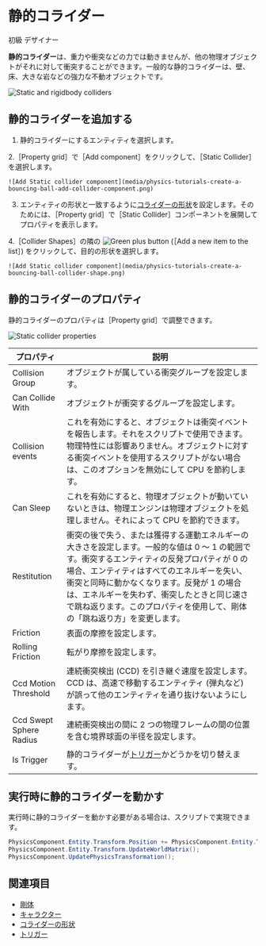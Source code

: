 # 静的コライダー

<span class="label label-doc-level">初級</span>
<span class="label label-doc-audience">デザイナー</span>

**静的コライダー**は、重力や衝突などの力では動きませんが、他の物理オブジェクトがそれに対して衝突することができます。一般的な静的コライダーは、壁、床、大きな岩などの強力な不動オブジェクトです。

![Static and rigidbody colliders](media/rigid-bodies-static-and-rigid-body-colliders.png)

## 静的コライダーを追加する

1. 静的コライダーにするエンティティを選択します。

2.［Property grid］で［Add component］をクリックして、［Static Collider］を選択します。

    ![Add Static collider component](media/physics-tutorials-create-a-bouncing-ball-add-collider-component.png)

3. エンティティの形状と一致するように[コライダーの形状](collider-shapes.md)を設定します。そのためには、［Property grid］で［Static Collider］コンポーネントを展開してプロパティを表示します。

4.［Collider Shapes］の隣の ![Green plus button](~/manual/game-studio/media/green-plus-icon.png) (［Add a new item to the list］) をクリックして、目的の形状を選択します。

    ![Add Static collider component](media/physics-tutorials-create-a-bouncing-ball-collider-shape.png)

## 静的コライダーのプロパティ

静的コライダーのプロパティは［Property grid］で調整できます。

![Static collider properties](media/static-collider-properties.png)

プロパティ              |   説明
----------------------|-----------------------
Collision Group       | オブジェクトが属している衝突グループを設定します。
Can Collide With      | オブジェクトが衝突するグループを設定します。
Collision events      | これを有効にすると、オブジェクトは衝突イベントを報告します。それをスクリプトで使用できます。物理特性には影響ありません。オブジェクトに対する衝突イベントを使用するスクリプトがない場合は、このオプションを無効にして CPU を節約します。
Can Sleep             | これを有効にすると、物理オブジェクトが動いていないときは、物理エンジンは物理オブジェクトを処理しません。それによって CPU を節約できます。
Restitution           | 衝突の後で失う、または獲得する運動エネルギーの大きさを設定します。一般的な値は 0 ～ 1 の範囲です。衝突するエンティティの反発プロパティが 0 の場合、エンティティはすべてのエネルギーを失い、衝突と同時に動かなくなります。反発が 1 の場合は、エネルギーを失わず、衝突したときと同じ速さで跳ね返ります。このプロパティを使用して、剛体の「跳ね返り方」を変更します。
Friction              | 表面の摩擦を設定します。
Rolling Friction              | 転がり摩擦を設定します。
Ccd Motion Threshold  | 連続衝突検出 (CCD) を引き継ぐ速度を設定します。CCD は、高速で移動するエンティティ (弾丸など) が誤って他のエンティティを通り抜けないようにします。
Ccd Swept Sphere Radius | 連続衝突検出の間に 2 つの物理フレームの間の位置を含む境界球面の半径を設定します。
Is Trigger            | 静的コライダーが[トリガー](triggers.md)かどうかを切り替えます。

## 実行時に静的コライダーを動かす

実行時に静的コライダーを動かす必要がある場合は、スクリプトで実現できます。

```cs
PhysicsComponent.Entity.Transform.Position += PhysicsComponent.Entity.Transform.Position + Vector3.UnitX;
PhysicsComponent.Entity.Transform.UpdateWorldMatrix();
PhysicsComponent.UpdatePhysicsTransformation();
```

## 関連項目

* [剛体](rigid-bodies.md)
* [キャラクター](characters.md)
* [コライダーの形状](collider-shapes.md)
* [トリガー](triggers.md)
